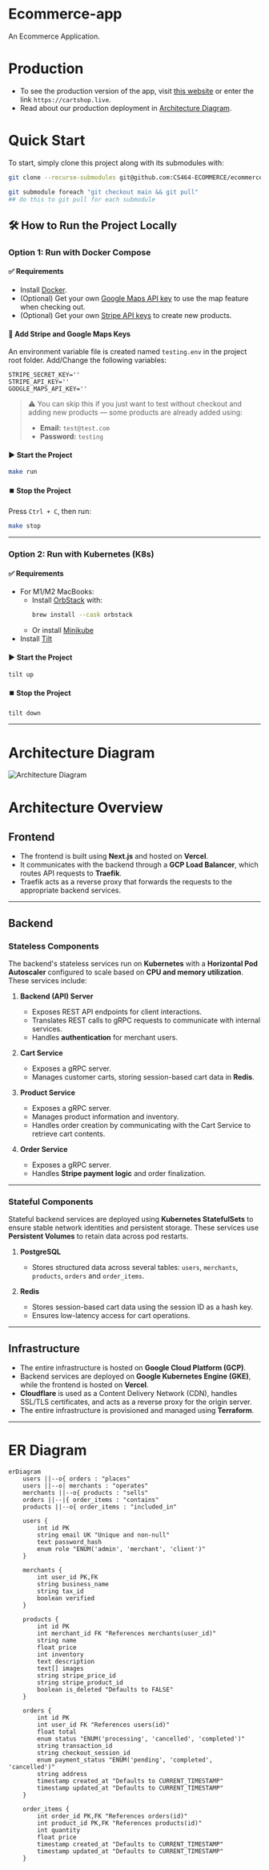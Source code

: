 # Ecommerce-app

An Ecommerce Application.

# Production

- To see the production version of the app, visit [this website](https://cartshop.live) or enter the link `https://cartshop.live`.
- Read about our production deployment in [Architecture Diagram](#architecture-diagram).

# Quick Start

To start, simply clone this project along with its submodules with:

```bash
git clone --recurse-submodules git@github.com:CS464-ECOMMERCE/ecommerce-app.git

git submodule foreach "git checkout main && git pull"
## do this to git pull for each submodule
```

## 🛠️ How to Run the Project Locally

### Option 1: Run with Docker Compose

#### ✅ Requirements

- Install [Docker](https://www.docker.com/).
- (Optional) Get your own [Google Maps API key](https://developers.google.com/maps/documentation/javascript/get-api-key) to use the map feature when checking out.
- (Optional) Get your own [Stripe API keys](https://dashboard.stripe.com/apikeys) to create new products.

#### 🔑 Add Stripe and Google Maps Keys

An environment variable file is created named `testing.env` in the project root folder. Add/Change the following variables:

```env
STRIPE_SECRET_KEY=''
STRIPE_API_KEY=''
GOOGLE_MAPS_API_KEY=''
```

> ⚠️ You can skip this if you just want to test without checkout and adding new products — some products are already added using:
>
> - **Email:** `test@test.com`
> - **Password:** `testing`

#### ▶️ Start the Project

```bash
make run
```

#### ⏹️ Stop the Project

Press `Ctrl + C`, then run:

```bash
make stop
```

---

### Option 2: Run with Kubernetes (K8s)

#### ✅ Requirements

- For M1/M2 MacBooks:
  - Install [OrbStack](https://orbstack.dev/) with:
    ```bash
    brew install --cask orbstack
    ```
  - Or install [Minikube](https://minikube.sigs.k8s.io/docs/)
- Install [Tilt](https://docs.tilt.dev/)

#### ▶️ Start the Project

```bash
tilt up
```

#### ⏹️ Stop the Project

```bash
tilt down
```

---

# Architecture Diagram

![Architecture Diagram](architecture.png "Architecture of Ecommerce App")

# Architecture Overview

## Frontend

- The frontend is built using **Next.js** and hosted on **Vercel**.
- It communicates with the backend through a **GCP Load Balancer**, which routes API requests to **Traefik**.
- Traefik acts as a reverse proxy that forwards the requests to the appropriate backend services.

---

## Backend

### Stateless Components

The backend's stateless services run on **Kubernetes** with a **Horizontal Pod Autoscaler** configured to scale based on **CPU and memory utilization**. These services include:

1. **Backend (API) Server**

   - Exposes REST API endpoints for client interactions.
   - Translates REST calls to gRPC requests to communicate with internal services.
   - Handles **authentication** for merchant users.

2. **Cart Service**

   - Exposes a gRPC server.
   - Manages customer carts, storing session-based cart data in **Redis**.

3. **Product Service**

   - Exposes a gRPC server.
   - Manages product information and inventory.
   - Handles order creation by communicating with the Cart Service to retrieve cart contents.

4. **Order Service**
   - Exposes a gRPC server.
   - Handles **Stripe payment logic** and order finalization.

---

### Stateful Components

Stateful backend services are deployed using **Kubernetes StatefulSets** to ensure stable network identities and persistent storage. These services use **Persistent Volumes** to retain data across pod restarts.

1. **PostgreSQL**

   - Stores structured data across several tables: `users`, `merchants`, `products`, `orders` and `order_items`.

2. **Redis**
   - Stores session-based cart data using the session ID as a hash key.
   - Ensures low-latency access for cart operations.

---

## Infrastructure

- The entire infrastructure is hosted on **Google Cloud Platform (GCP)**.
- Backend services are deployed on **Google Kubernetes Engine (GKE)**, while the frontend is hosted on **Vercel**.
- **Cloudflare** is used as a Content Delivery Network (CDN), handles SSL/TLS certificates, and acts as a reverse proxy for the origin server.
- The entire infrastructure is provisioned and managed using **Terraform**.

---

# ER Diagram

```mermaid
erDiagram
    users ||--o{ orders : "places"
    users ||--o| merchants : "operates"
    merchants ||--o{ products : "sells"
    orders ||--|{ order_items : "contains"
    products ||--o{ order_items : "included_in"

    users {
        int id PK
        string email UK "Unique and non-null"
        text password_hash
        enum role "ENUM('admin', 'merchant', 'client')"
    }

    merchants {
        int user_id PK,FK
        string business_name
        string tax_id
        boolean verified
    }

    products {
        int id PK
        int merchant_id FK "References merchants(user_id)"
        string name
        float price
        int inventory
        text description
        text[] images
        string stripe_price_id
        string stripe_product_id
        boolean is_deleted "Defaults to FALSE"
    }

    orders {
        int id PK
        int user_id FK "References users(id)"
        float total
        enum status "ENUM('processing', 'cancelled', 'completed')"
        string transaction_id
        string checkout_session_id
        enum payment_status "ENUM('pending', 'completed', 'cancelled')"
        string address
        timestamp created_at "Defaults to CURRENT_TIMESTAMP"
        timestamp updated_at "Defaults to CURRENT_TIMESTAMP"
    }

    order_items {
        int order_id PK,FK "References orders(id)"
        int product_id PK,FK "References products(id)"
        int quantity
        float price
        timestamp created_at "Defaults to CURRENT_TIMESTAMP"
        timestamp updated_at "Defaults to CURRENT_TIMESTAMP"
    }
```
